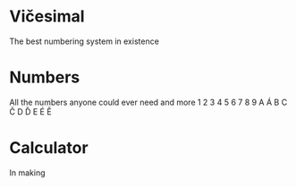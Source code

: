 # Vičesimal
The best numbering system in existence

# Numbers
All the numbers anyone could ever need and more
1	2	3	4	5	6	7	8	9	A	Á	B	C	Č	D	Ď	E	É	Ě

# Calculator
In making
